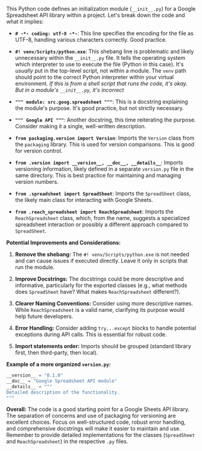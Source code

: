 This Python code defines an initialization module (`__init__.py`) for a Google Spreadsheet API library within a project. Let's break down the code and what it implies:

* **`# -*- coding: utf-8 -*-`**: This line specifies the encoding for the file as UTF-8, handling various characters correctly.  Good practice.

* **`#! venv/Scripts/python.exe`**: This shebang line is problematic and likely unnecessary within the `__init__.py` file.  It tells the operating system which interpreter to use to execute the file (Python in this case).  It's *usually* put in the top-level script, not within a module.  The `venv` path should point to the correct Python interpreter within your virtual environment. *If this is from a shell script that runs the code, it's okay.  But in a module's `__init__.py`, it's incorrect*

* **`""" module: src.goog.spreadsheet """`**: This is a docstring explaining the module's purpose. It's good practice, but not strictly necessary.

* **`""" Google API """`**: Another docstring, this time reiterating the purpose.  Consider making it a single, well-written description.


* **`from packaging.version import Version`**: Imports the `Version` class from the `packaging` library.  This is used for version comparisons.  This is good for version control.

* **`from .version import __version__, __doc__, __details__`**: Imports versioning information, likely defined in a separate `version.py` file in the same directory.  This is best practice for maintaining and managing version numbers.

* **`from .spreadsheet import SpreadSheet`**: Imports the `SpreadSheet` class, the likely main class for interacting with Google Sheets.

* **`from .reach_spreadsheet import ReachSpreadsheet`**: Imports the `ReachSpreadsheet` class, which, from the name, suggests a specialized spreadsheet interaction or possibly a different approach compared to `SpreadSheet`.


**Potential Improvements and Considerations:**

1. **Remove the shebang:** The `#! venv/Scripts/python.exe` is not needed and can cause issues if executed directly.  Leave it only in scripts that run the module.

2. **Improve Docstrings:** The docstrings could be more descriptive and informative, particularly for the exported classes (e.g., what methods does `SpreadSheet` have? What makes `ReachSpreadsheet` different?).

3. **Clearer Naming Conventions:** Consider using more descriptive names. While `ReachSpreadsheet` is a valid name, clarifying its purpose would help future developers.

4. **Error Handling:** Consider adding `try...except` blocks to handle potential exceptions during API calls.  This is essential for robust code.

5. **Import statements order:**  Imports should be grouped (standard library first, then third-party, then local).


**Example of a more organized `version.py`:**

```python
__version__ = "0.1.0"
__doc__ = "Google Spreadsheet API module"
__details__ = """
Detailed description of the functionality.
"""
```

**Overall:** The code is a good starting point for a Google Sheets API library.  The separation of concerns and use of packaging for versioning are excellent choices.  Focus on well-structured code, robust error handling, and comprehensive docstrings will make it easier to maintain and use. Remember to provide detailed implementations for the classes (`SpreadSheet` and `ReachSpreadsheet`) in the respective `.py` files.
